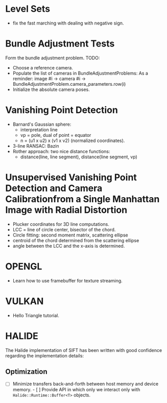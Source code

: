 Level Sets
==========
- fix the fast marching with dealing with negative sign.

Bundle Adjustment Tests
=======================

Form the bundle adjustment problem.
TODO:
- Choose a reference camera.
- Populate the list of cameras in BundleAdjustmentProblems:
  As a reminder:
  image #i -> camera #i -> BundleAdjustmentProblem.camera_parameters.row(i)
- Initialize the absolute camera poses.

Vanishing Point Detection
=========================

- Barnard's Gaussian sphere:
  - interpretation line
  - vp = pole, dual of point = equator
  - n = (u1 x u2) x (v1 x v2)  (normalized coordinates).
- 3-line RANSAC: Bazin
- Rother approach: two nice distance functions:
  - distance(line, line segment), distance(line segment, vp)

Unsupervised Vanishing Point Detection and Camera Calibrationfrom a Single Manhattan Image with Radial Distortion
=================================================================================================================
- Plucker coordinates for 3D line computations.
- LCC = line of circle center, bisector of the chord.
- Circle fitting: second moment matrix, scattering ellipse
- centroid of the chord determined from the scattering ellipse
- angle between the LCC and the x-axis is determined.

OPENGL
======
- Learn how to use framebuffer for texture streaming.

VULKAN
======
- Hello Triangle tutorial.

HALIDE
======

The Halide implementation of SIFT has been written with good confidence regarding the
implementation details:

Optimization
------------
- [ ] Minimize transfers back-and-forth between host memory and device memory.
      - [ ] Provide API in which only we interact only with
            `Halide::Runtime::Buffer<T>` objects.
